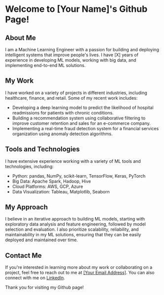 <!DOCTYPE html>
<html>
  <head>
    <title>Shivam's Github Page</title>
  </head>
  <body>
    <h1>Welcome to [Your Name]'s Github Page!</h1>
    <h2>About Me</h2>
<p>I am a Machine Learning Engineer with a passion for building and deploying intelligent systems that improve people's lives. I have [X] years of experience in developing ML models, working with big data, and implementing end-to-end ML solutions.</p>

<h2>My Work</h2>
<p>I have worked on a variety of projects in different industries, including healthcare, finance, and retail. Some of my recent work includes:</p>
<ul>
  <li>Developing a deep learning model to predict the likelihood of hospital readmissions for patients with chronic conditions.</li>
  <li>Building a recommendation system using collaborative filtering to improve customer retention and sales for an e-commerce company.</li>
  <li>Implementing a real-time fraud detection system for a financial services organization using anomaly detection algorithms.</li>
</ul>

<h2>Tools and Technologies</h2>
<p>I have extensive experience working with a variety of ML tools and technologies, including:</p>
<ul>
  <li>Python: pandas, NumPy, scikit-learn, TensorFlow, Keras, PyTorch</li>
  <li>Big Data: Apache Spark, Hadoop, Hive</li>
  <li>Cloud Platforms: AWS, GCP, Azure</li>
  <li>Data Visualization: Tableau, Matplotlib, Seaborn</li>
</ul>

<h2>My Approach</h2>
<p>I believe in an iterative approach to building ML models, starting with exploratory data analysis and feature engineering, followed by model selection and evaluation. I also prioritize scalability, reliability, and maintainability in my ML solutions, ensuring that they can be easily deployed and maintained over time.</p>

<h2>Contact Me</h2>
<p>If you're interested in learning more about my work or collaborating on a project, feel free to reach out to me at <a href="mailto:[Your Email Address]">[Your Email Address]</a>. You can also connect with me on <a href="https://www.linkedin.com/in/[Your LinkedIn Username]/">LinkedIn</a>.</p>

<p>Thank you for visiting my Github page!</p>
</body>
</html>
